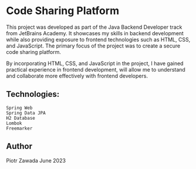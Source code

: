 # Code Sharing Platform

This project was developed as part of the Java Backend Developer track from JetBrains Academy. It showcases my skills in backend development while also providing exposure to frontend technologies such as HTML, CSS, and JavaScript. The primary focus of the project was to create a secure code sharing platform.

By incorporating HTML, CSS, and JavaScript in the project, I have gained practical experience in frontend development, will allow me to understand and collaborate more effectively with frontend developers. 

## Technologies:
    Spring Web
    Spring Data JPA
    H2 Database
    Lombok
    Freemarker
## Author
Piotr Zawada
June 2023



